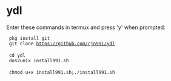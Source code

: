# ydl

Enter these commands in termux and press 'y' when prompted:

<code> pkg install git </code><br>
<code> git clone https://github.com/rjn991/ydl </code><br>
<code> cd ydl </code><br>
<code> dos2unix install991.sh </code><br>
<code> chmod u+x install991.sh;./install991.sh </code>
